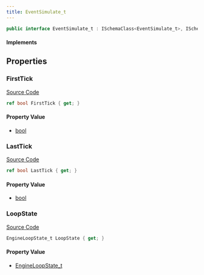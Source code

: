 ```yaml
---
title: EventSimulate_t
---
```


```csharp
public interface EventSimulate_t : ISchemaClass<EventSimulate_t>, ISchemaField, ISchemaClass, INativeHandle
```

#### Implements

## Properties

### FirstTick

[Source Code](https://github.com/swiftly-solution/swiftlys2/blob/beta/managed/src/SwiftlyS2.Generated/Schemas/Interfaces/EventSimulate_t.cs#L18)

```csharp
ref bool FirstTick { get; }
```

#### Property Value

- [bool](https://learn.microsoft.com/dotnet/api/system.boolean)

### LastTick

[Source Code](https://github.com/swiftly-solution/swiftlys2/blob/beta/managed/src/SwiftlyS2.Generated/Schemas/Interfaces/EventSimulate_t.cs#L20)

```csharp
ref bool LastTick { get; }
```

#### Property Value

- [bool](https://learn.microsoft.com/dotnet/api/system.boolean)

### LoopState

[Source Code](https://github.com/swiftly-solution/swiftlys2/blob/beta/managed/src/SwiftlyS2.Generated/Schemas/Interfaces/EventSimulate_t.cs#L16)

```csharp
EngineLoopState_t LoopState { get; }
```

#### Property Value

- [EngineLoopState_t](/docs/api/shared/schemadefinitions/engineloopstate_t)

